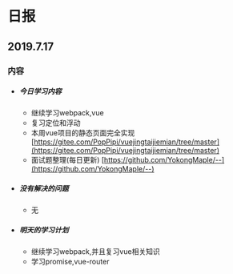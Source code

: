 # 日报

## 2019.7.17

### 内容

- ##### 今日学习内容

  - 继续学习webpack,vue
  - 复习定位和浮动
  - 本周vue项目的静态页面完全实现 [https://gitee.com/PopPipi/vuejingtaijiemian/tree/master](https://gitee.com/PopPipi/vuejingtaijiemian/tree/master)
  - 面试题整理(每日更新)  [https://github.com/YokongMaple/--](https://github.com/YokongMaple/--)

- ##### 没有解决的问题

  - 无

- ##### 明天的学习计划

  - 继续学习webpack,并且复习vue相关知识
  - 学习promise,vue-router